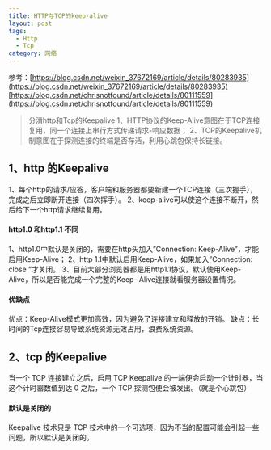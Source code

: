 ```yaml
---
title: HTTP与TCP的keep-alive
layout: post
tags:
  - Http
  - Tcp
category: 网络
---
```

参考：[https://blog.csdn.net/weixin_37672169/article/details/80283935](https://blog.csdn.net/weixin_37672169/article/details/80283935)
[https://blog.csdn.net/chrisnotfound/article/details/80111559](https://blog.csdn.net/chrisnotfound/article/details/80111559)


>分清http和Tcp的Keepalive
>1、HTTP协议的Keep-Alive意图在于TCP连接复用，同一个连接上串行方式传递请求-响应数据；
>2、TCP的Keepalive机制意图在于探测连接的终端是否存活，利用心跳包保持长链接。



## 1、http 的Keepalive

1、每个http的请求/应答，客户端和服务器都要新建一个TCP连接（三次握手），完成之后立即断开连接（四次挥手）。
2、keep-alive可以使这个连接不断开，然后给下一个http请求继续复用。

#### http1.0 和http1.1 不同
1、http1.0中默认是关闭的，需要在http头加入”Connection: Keep-Alive”，才能启用Keep-Alive；
2、http 1.1中默认启用Keep-Alive，如果加入”Connection: close “才关闭。
3、目前大部分浏览器都是用http1.1协议，默认使用Keep-Alive，所以是否能完成一个完整的Keep- Alive连接就看服务器设置情况。

#### 优缺点
优点：Keep-Alive模式更加高效，因为避免了连接建立和释放的开销。
缺点：长时间的Tcp连接容易导致系统资源无效占用，浪费系统资源。



## 2、tcp 的Keepalive

当一个 TCP 连接建立之后，启用 TCP Keepalive 的一端便会启动一个计时器，当这个计时器数值到达 0 之后，一个 TCP 探测包便会被发出。（就是个心跳包）

#### 默认是关闭的
Keepalive 技术只是 TCP 技术中的一个可选项，因为不当的配置可能会引起一些问题，所以默认是关闭的。